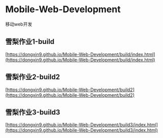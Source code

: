 # Mobile-Web-Development
移动web开发<br/>
## 雪梨作业1-build<br/>
[https://dongxin9.github.io/Mobile-Web-Development/build/index.html](https://dongxin9.github.io/Mobile-Web-Development/build/index.html)<br/>
## 雪梨作业2-build2<br/>
[https://dongxin9.github.io/Mobile-Web-Development/build2](https://dongxin9.github.io/Mobile-Web-Development/build2)<br/>
## 雪梨作业3-build3<br/>
[https://dongxin9.github.io/Mobile-Web-Development/build3/index.html](https://dongxin9.github.io/Mobile-Web-Development/build3/index.html)<br/>


